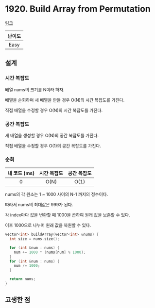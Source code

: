 # 1920. Build Array from Permutation

[링크](https://leetcode.com/problems/build-array-from-permutation/description/)

| 난이도 |
| :----: |
|  Easy  |

## 설계

### 시간 복잡도

배열 nums의 크기를 N이라 하자.

배열을 순회하며 새 배열을 만들 경우 O(N)의 시간 복잡도를 가진다.

직접 배열을 수정할 경우 O(N)의 시간 복잡도를 가진다.

### 공간 복잡도

새 배열을 생성할 경우 O(N)의 공간 복잡도를 가진다.

직접 배열을 수정할 경우 O(1)의 공간 복잡도를 가진다.

### 순회

| 내 코드 (ms) | 시간 복잡도 | 공간 복잡도 |
| :----------: | :---------: | :---------: |
|      0       |    O(N)     |    O(1)     |

nums의 각 원소는 1 ~ 1000 사이의 N-1 까지의 정수이다.

따라서 nums의 최대값은 999가 된다.

각 index마다 값을 변환할 때 1000을 곱하여 원래 값을 보존할 수 있다.

이후 1000으로 나누어 원래 값을 복원할 수 있다.

```cpp
vector<int> buildArray(vector<int> &nums) {
  int size = nums.size();

  for (int &num : nums) {
    num += 1000 * (nums[num] % 1000);
  }
  for (int &num : nums) {
    num /= 1000;
  }

  return nums;
}
```

## 고생한 점
